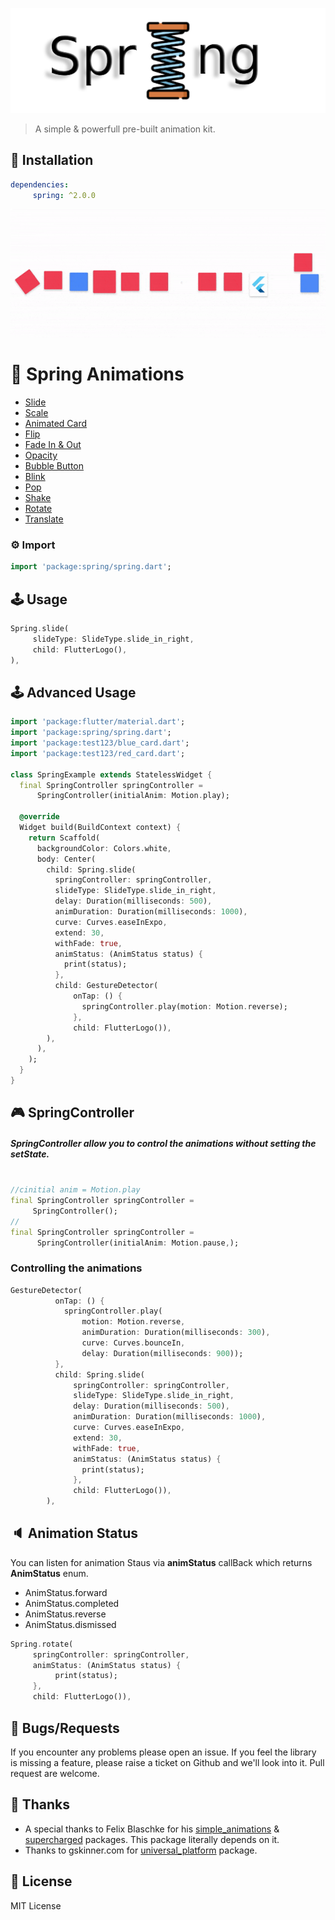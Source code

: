 ![Spring Logo](https://github.com/KaushickSArgekar/spring/blob/master/assets/logo.jpg?raw=true "Spring Logo")

> A simple & powerfull pre-built animation kit.



## 🔨 Installation
```yaml
dependencies:
     spring: ^2.0.0
```

 ![simple_fade](https://github.com/KaushickSArgekar/spring/blob/master/assets/spring_main.gif?raw=true)





# 🎥 Spring Animations

- [Slide](https://github.com/KaushickSArgekar/spring/blob/master/demo/slide.md)
- [Scale](https://github.com/KaushickSArgekar/spring/blob/master/demo/scale.md)
- [Animated Card](https://github.com/KaushickSArgekar/spring/blob/master/demo/animated_card.md)
- [Flip](https://github.com/KaushickSArgekar/spring/blob/master/demo/flip.md)
- [Fade In & Out](https://github.com/KaushickSArgekar/spring/blob/master/demo/fade_in_out.md)
-  [Opacity](https://github.com/KaushickSArgekar/spring/blob/master/demo/opacity.md)
-  [Bubble Button](https://github.com/KaushickSArgekar/spring/blob/master/demo/bubble_button.md)
-  [Blink](https://github.com/KaushickSArgekar/spring/blob/master/demo/blink.md)
-  [Pop](https://github.com/KaushickSArgekar/spring/blob/master/demo/pop.md)
-  [Shake](https://github.com/KaushickSArgekar/spring/blob/master/demo/shake.md)
-  [Rotate](https://github.com/KaushickSArgekar/spring/blob/master/demo/rotate.md)
-  [Translate](https://github.com/KaushickSArgekar/spring/blob/master/demo/translate.md)

### ⚙ Import

```dart
import 'package:spring/spring.dart';
```

## 🕹️ Usage
```dart
Spring.slide(
     slideType: SlideType.slide_in_right,
     child: FlutterLogo(),
),
```

## 🕹️  Advanced Usage
```dart
import 'package:flutter/material.dart';
import 'package:spring/spring.dart';
import 'package:test123/blue_card.dart';
import 'package:test123/red_card.dart';

class SpringExample extends StatelessWidget {
  final SpringController springController =
      SpringController(initialAnim: Motion.play);

  @override
  Widget build(BuildContext context) {
    return Scaffold(
      backgroundColor: Colors.white,
      body: Center(
        child: Spring.slide(
          springController: springController,
          slideType: SlideType.slide_in_right,
          delay: Duration(milliseconds: 500),
          animDuration: Duration(milliseconds: 1000),
          curve: Curves.easeInExpo,
          extend: 30,
          withFade: true,
          animStatus: (AnimStatus status) {
            print(status);
          },
          child: GestureDetector(
              onTap: () {
                springController.play(motion: Motion.reverse);
              },
              child: FlutterLogo()),
        ),
      ),
    );
  }
}
```

## 🎮 SpringController

##### SpringController allow you to control the animations without setting the setState.

```dart

//cinitial anim = Motion.play
final SpringController springController =
     SpringController(); 
//
final SpringController springController =
      SpringController(initialAnim: Motion.pause,);
```

### Controlling the animations

```dart
GestureDetector(
          onTap: () {
            springController.play(
                motion: Motion.reverse,
                animDuration: Duration(milliseconds: 300),
                curve: Curves.bounceIn,
                delay: Duration(milliseconds: 900));
          },
          child: Spring.slide(
              springController: springController,
              slideType: SlideType.slide_in_right,
              delay: Duration(milliseconds: 500),
              animDuration: Duration(milliseconds: 1000),
              curve: Curves.easeInExpo,
              extend: 30,
              withFade: true,
              animStatus: (AnimStatus status) {
                print(status);
              },
              child: FlutterLogo()),
        ),
```

## 🔈 Animation Status

 You can listen for animation Staus via **animStatus** callBack
 which returns **AnimStatus** enum.

 - AnimStatus.forward
 - AnimStatus.completed
 - AnimStatus.reverse
 - AnimStatus.dismissed
  
```dart
Spring.rotate(
     springController: springController,
     animStatus: (AnimStatus status) {
          print(status);
     },
     child: FlutterLogo()),

```


## 🐞 Bugs/Requests

If you encounter any problems please open an issue. If you feel the library is missing a feature, please raise a ticket on Github and we'll look into it. Pull request are welcome.

## 🙏 Thanks

- A special thanks to Felix Blaschke for his [simple_animations](https://pub.dev/packages/simple_animations) & [supercharged](https://pub.dev/packages/supercharged) packages. This package literally depends on it.
- Thanks to gskinner.com for [universal_platform](https://pub.dev/packages/universal_platform) package.


## 📃 License

MIT License

